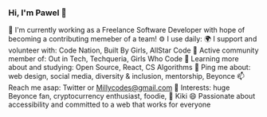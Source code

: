 ### Hi, I'm Pawel 👋

🏢 I'm currently working as a Freelance Software Developer with hope of becoming a contributing memeber of a team!
⚙️ I use daily: 
🌍 I support and volunteer with: Code Nation, Built By Girls, AllStar Code
💅 Active community member of: Out in Tech, Techqueria, Girls Who Code
🌱 Learning more about and studying: Open Source, React, CS Algorithms
💬 Ping me about: web design, social media, diversity & inclusion, mentorship, Beyonce
📫 Reach me asap: Twitter or Millycodes@gmail.com
💜 Interests: huge Beyonce fan, cryptocurrency enthusiast, foodie, 🐶 Kiki
😄 Passionate about accessibility and committed to a web that works for everyone
